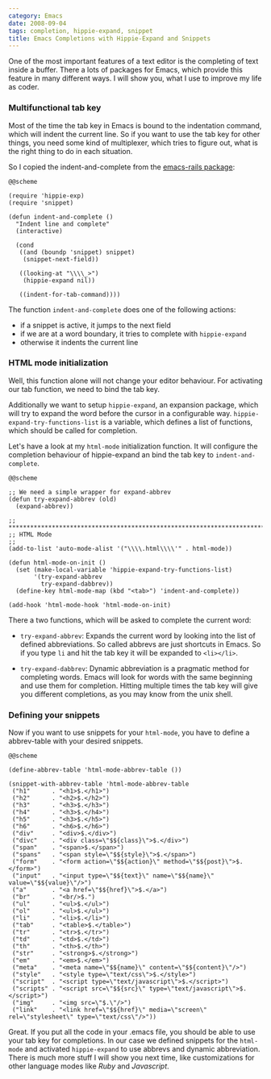 ```yaml
--- 
category: Emacs
date: 2008-09-04
tags: completion, hippie-expand, snippet
title: Emacs Completions with Hippie-Expand and Snippets
---
```









One of the most important features of a text editor is the completing
of text inside a buffer. There a lots of packages for Emacs, which
provide this feature in many different ways. I will show you, what I
use to improve my life as coder.

<div id="emacs-completion" class="swfobject"></div>

### Multifunctional tab key

Most of the time the tab key in Emacs is bound to the indentation
command, which will indent the current line. So if you want to use the
tab key for other things, you need some kind of multiplexer, which
tries to figure out, what is the right thing to do in each situation.

So I copied the indent-and-complete from the [emacs-rails package][1]:

    @@scheme
   
    (require 'hippie-exp)
    (require 'snippet)
    
    (defun indent-and-complete ()
      "Indent line and complete"
      (interactive)
    
      (cond
       ((and (boundp 'snippet) snippet)
        (snippet-next-field))
    
       ((looking-at "\\\\_>")
        (hippie-expand nil))
    
       ((indent-for-tab-command))))

The function `indent-and-complete` does one of the following actions:

* if a snippet is active, it jumps to the next field
* if we are at a word boundary, it tries to complete with `hippie-expand`
* otherwise it indents the current line


### HTML mode initialization

Well, this function alone will not change your editor behaviour. For
activating our tab function, we need to bind the tab key.

Additionally we want to setup `hippie-expand`, an expansion package,
which will try to expand the word before the cursor in a configurable
way. `hippie-expand-try-functions-list` is a variable, which defines a
list of functions, which should be called for completion.

Let's have a look at my `html-mode` initialization function. It will configure
the completion behaviour of hippie-expand an bind the tab key to `indent-and-complete`.

    @@scheme

    ;; We need a simple wrapper for expand-abbrev
    (defun try-expand-abbrev (old)
      (expand-abbrev))

    ;; ********************************************************************************
    ;; HTML Mode
    ;;
    (add-to-list 'auto-mode-alist '("\\\\.html\\\\'" . html-mode))
    
    (defun html-mode-on-init ()
      (set (make-local-variable 'hippie-expand-try-functions-list)
           '(try-expand-abbrev
    	     try-expand-dabbrev))
      (define-key html-mode-map (kbd "<tab>") 'indent-and-complete))
    
    (add-hook 'html-mode-hook 'html-mode-on-init)    

There a two functions, which will be asked to complete the current word:

* `try-expand-abbrev`: Expands the current word by looking into the
  list of defined abbreviations. So called abbrevs are just shortcuts
  in Emacs. So if you type `li` and hit the tab key it will be
  expanded to `<li></li>`.

* `try-expand-dabbrev`: Dynamic abbreviation is a pragmatic method for
  completing words. Emacs will look for words with the same beginning
  and use them for completion. Hitting multiple times the tab key will
  give you different completions, as you may know from the unix shell.


### Defining your snippets

Now if you want to use snippets for your `html-mode`, you have to
define a abbrev-table with your desired snippets. 

    @@scheme

    (define-abbrev-table 'html-mode-abbrev-table ())
    
    (snippet-with-abbrev-table 'html-mode-abbrev-table 
     ("h1"      . "<h1>$.</h1>")
     ("h2"      . "<h2>$.</h2>")
     ("h3"      . "<h3>$.</h3>")
     ("h4"      . "<h3>$.</h4>")
     ("h5"      . "<h3>$.</h5>")
     ("h6"      . "<h6>$.</h6>")
     ("div"     . "<div>$.</div>")
     ("divc"    . "<div class=\"$${class}\">$.</div>")
     ("span"    . "<span>$.</span>")
     ("spans"   . "<span style=\"$${style}\">$.</span>")
     ("form"    . "<form action=\"$${action}\" method=\"$${post}\">$.</form>")
     ("input"   . "<input type=\"$${text}\" name=\"$${name}\" value=\"$${value}\"/>")
     ("a"       . "<a href=\"$${href}\">$.</a>")
     ("br"      . "<br/>$.")
     ("ul"      . "<ul>$.</ul>")
     ("ol"      . "<ul>$.</ul>")
     ("li"      . "<li>$.</li>")
     ("tab"     . "<table>$.</table>")
     ("tr"      . "<tr>$.</tr>")
     ("td"      . "<td>$.</td>")
     ("th"      . "<th>$.</th>")
     ("str"     . "<strong>$.</strong>")
     ("em"      . "<em>$.</em>")
     ("meta"    . "<meta name=\"$${name}\" content=\"$${content}\"/>")
     ("style"   . "<style type=\"text/css\">$.</style>")
     ("script"  . "<script type=\"text/javascript\">$.</script>")
     ("scripts" . "<script src=\"$${src}\" type=\"text/javascript\">$.</script>")
     ("img"     . "<img src=\"$.\"/>")
     ("link"    . "<link href=\"$${href}\" media=\"screen\" rel=\"stylesheet\" type=\"text/css\"/>"))
	
Great. If you put all the code in your .emacs file, you should be able
to use your tab key for completions. In our case we defined snippets
for the `html-mode` and activated `hippie-expand` to use abbrevs and
dynamic abbreviation. There is much more stuff I will show you next
time, like customizations for other language modes like _Ruby_ and
_Javascript_.

    

[1]: http://dima-exe.ru/rails-on-emacs  "Emacs Rails package"

